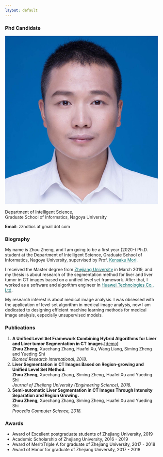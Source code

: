 ```yaml
---
layout: default
---
```


### Phd Candidate

<img class="profile-picture" src="zhengzhou.jpg">

Department of Intelligent Science,  
Graduate School of Informatics, Nagoya University

**Email**: zznotics at gmail dot com

### Biography

My name is Zhou Zheng, and I am going to be a first year (2020-) Ph.D. student at the Department of Intelligent Science, Graduate School of Informatics, Nagoya University, supervised by Prof. [<font color="#006666">Kensaku Mori</font>](http://www.newves.org/wiki/).

I received the Master degree from [<font color="#006666">Zhejiang University</font>](http://www.zju.edu.cn/english/) in March 2019, and my thesis is about research of the segmentation method for liver and liver tumor in CT images based on a unified level set framework. After that, I worked as a software and algorithm engineer in [<font color="#006666">Huawei Technologies Co., Ltd</font>](https://en.wikipedia.org/wiki/Huawei).

My research interest is about medical image analysis. I was obsessed with the application of level set algorithm in medical image analysis, now I am dedicated to designing efficient machine learning methods for medical image analysis, especially unsupervised models.

### Publications

1. **A Unified Level Set Framework Combining Hybrid Algorithms for Liver and Liver tumor Segmentation in CT Images.**<a href="demo.html" target="_blank" title="click here to see the demo!">\[demo\]</a>  
   **Zhou Zheng**, Xuechang Zhang, Huafei Xu, Wang Liang, Siming Zheng and Yueding Shi  
   *Biomed Research International, 2018.*
2. **Liver Segmentation in CT Images Based on Region-growing and Unified Level Set Method.**  
   **Zhou Zheng**, Xuechang Zhang, Siming Zheng, Huafei Xu and Yueding Shi  
  *Journal of Zhejiang University (Engineering Science), 2018.*
3. **Semi-automatic Liver Segmentation in CT Images Through Intensity Separation and Region Growing.**  
   **Zhou Zheng**, Xuechang Zhang, Siming Zheng, Huafei Xu and Yueding Shi  
   *Procedia Computer Science, 2018.*

### Awards
* Award of Excellent postgraduate students of Zhejiang University, 2019
* Academic Scholarship of Zhejiang University, 2016 - 2019
* Award of Merit/Triple A for graduate of Zhejiang University, 2017 - 2018
* Award of Honor for graduate of Zhejiang University, 2017 - 2018
